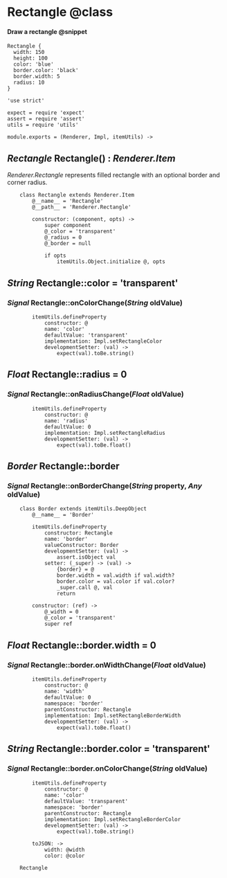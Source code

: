 Rectangle @class
=========

#### Draw a rectangle @snippet

```style
Rectangle {
  width: 150
  height: 100
  color: 'blue'
  border.color: 'black'
  border.width: 5
  radius: 10
}
```

	'use strict'

	expect = require 'expect'
	assert = require 'assert'
	utils = require 'utils'

	module.exports = (Renderer, Impl, itemUtils) ->

*Rectangle* Rectangle() : *Renderer.Item*
-----------------------------------------

*Renderer.Rectangle* represents filled rectangle with an optional border and corner radius.

		class Rectangle extends Renderer.Item
			@__name__ = 'Rectangle'
			@__path__ = 'Renderer.Rectangle'

			constructor: (component, opts) ->
				super component
				@_color = 'transparent'
				@_radius = 0
				@_border = null

				if opts
					itemUtils.Object.initialize @, opts

*String* Rectangle::color = 'transparent'
-----------------------------------------

### *Signal* Rectangle::onColorChange(*String* oldValue)

			itemUtils.defineProperty
				constructor: @
				name: 'color'
				defaultValue: 'transparent'
				implementation: Impl.setRectangleColor
				developmentSetter: (val) ->
					expect(val).toBe.string()

*Float* Rectangle::radius = 0
-----------------------------

### *Signal* Rectangle::onRadiusChange(*Float* oldValue)

			itemUtils.defineProperty
				constructor: @
				name: 'radius'
				defaultValue: 0
				implementation: Impl.setRectangleRadius
				developmentSetter: (val) ->
					expect(val).toBe.float()

*Border* Rectangle::border
--------------------------

### *Signal* Rectangle::onBorderChange(*String* property, *Any* oldValue)

		class Border extends itemUtils.DeepObject
			@__name__ = 'Border'

			itemUtils.defineProperty
				constructor: Rectangle
				name: 'border'
				valueConstructor: Border
				developmentSetter: (val) ->
					assert.isObject val
				setter: (_super) -> (val) ->
					{border} = @
					border.width = val.width if val.width?
					border.color = val.color if val.color?
					_super.call @, val
					return

			constructor: (ref) ->
				@_width = 0
				@_color = 'transparent'
				super ref

*Float* Rectangle::border.width = 0
-----------------------------------

### *Signal* Rectangle::border.onWidthChange(*Float* oldValue)

			itemUtils.defineProperty
				constructor: @
				name: 'width'
				defaultValue: 0
				namespace: 'border'
				parentConstructor: Rectangle
				implementation: Impl.setRectangleBorderWidth
				developmentSetter: (val) ->
					expect(val).toBe.float()

*String* Rectangle::border.color = 'transparent'
------------------------------------------------

### *Signal* Rectangle::border.onColorChange(*String* oldValue)

			itemUtils.defineProperty
				constructor: @
				name: 'color'
				defaultValue: 'transparent'
				namespace: 'border'
				parentConstructor: Rectangle
				implementation: Impl.setRectangleBorderColor
				developmentSetter: (val) ->
					expect(val).toBe.string()

			toJSON: ->
				width: @width
				color: @color

		Rectangle
